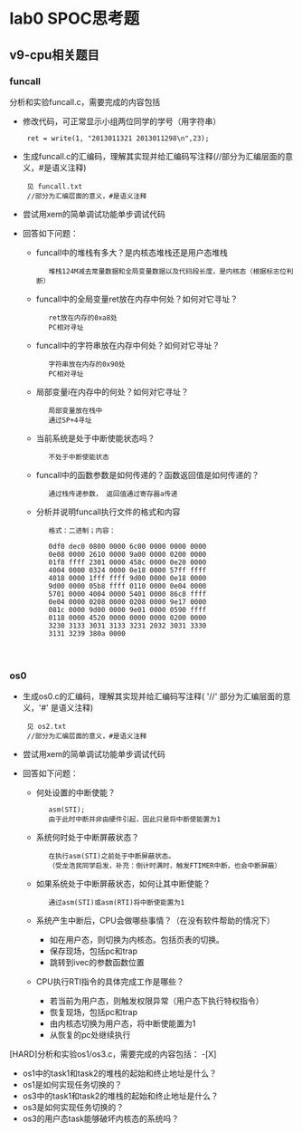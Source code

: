 # lab0 SPOC思考题

## v9-cpu相关题目

### funcall

分析和实验funcall.c，需要完成的内容包括

 - 修改代码，可正常显示小组两位同学的学号（用字符串） 
 	
 		ret = write(1, "2013011321 2013011298\n",23);
 	
 - 生成funcall.c的汇编码，理解其实现并给汇编码写注释(//部分为汇编层面的意义，#是语义注释)


  		见 funcall.txt
 		//部分为汇编层面的意义，#是语义注释

 
 - 尝试用xem的简单调试功能单步调试代码
 - 回答如下问题：
   - funcall中的堆栈有多大？是内核态堆栈还是用户态堆栈

   			堆栈124M减去常量数据和全局变量数据以及代码段长度，是内核态（根据标志位判断）
   
   - funcall中的全局变量ret放在内存中何处？如何对它寻址？

   			ret放在内存的0xa8处
   			PC相对寻址
   
   - funcall中的字符串放在内存中何处？如何对它寻址？

   			字符串放在内存的0x90处
   			PC相对寻址
   
   - 局部变量i在内存中的何处？如何对它寻址？

   			局部变量放在栈中
   			通过SP+4寻址
   			
   
   - 当前系统是处于中断使能状态吗？

   			不处于中断使能状态
   
   - funcall中的函数参数是如何传递的？函数返回值是如何传递的？

   			通过栈传递参数， 返回值通过寄存器a传递
   
   - 分析并说明funcall执行文件的格式和内容

   			格式：二进制；内容：
   			
   			0df0 dec0 0800 0000 6c00 0000 0000 0000
			0e08 0000 2610 0000 9a00 0000 0200 0000
			01f8 ffff 2301 0000 458c 0000 0e20 0000
			4004 0000 0324 0000 0e18 0000 57ff ffff
			4018 0000 1fff ffff 9d00 0000 0e18 0000
			9d00 0000 05b8 ffff 0110 0000 0e04 0000
			5701 0000 4004 0000 5401 0000 86c8 ffff
			0e04 0000 0208 0000 0208 0000 9e17 0000
			081c 0000 9d00 0000 9e01 0000 0590 ffff
			0118 0000 4520 0000 0000 0000 0200 0000
			3230 3133 3031 3133 3231 2032 3031 3330
			3131 3239 380a 0000 
　

### os0 

 - 生成os0.c的汇编码，理解其实现并给汇编码写注释( '//' 部分为汇编层面的意义，'#' 是语义注释)

 		见 os2.txt
 		//部分为汇编层面的意义，#是语义注释

 
 
 - 尝试用xem的简单调试功能单步调试代码
 - 回答如下问题：
   - 何处设置的中断使能？   

			asm(STI);
			由于此时中断并非由硬件引起，因此只是将中断使能置为1
     
   - 系统何时处于中断屏蔽状态？

   			在执行asm(STI)之前处于中断屏蔽状态。
   			（受龙浩民同学启发，补充：倒计时满时，触发FTIMER中断，也会中断屏蔽）
   
   - 如果系统处于中断屏蔽状态，如何让其中断使能？

   			通过asm(STI)或asm(RTI)将中断使能置为1
   
   - 系统产生中断后，CPU会做哪些事情？（在没有软件帮助的情况下）
   		- 如在用户态，则切换为内核态。包括页表的切换。
   		- 保存现场，包括pc和trap
   		- 跳转到ivec的参数函数位置
   
   - CPU执行RTI指令的具体完成工作是哪些？
   		- 若当前为用户态，则触发权限异常（用户态下执行特权指令）
   		- 恢复现场，包括pc和trap
   		- 由内核态切换为用户态，将中断使能置为1
   		- 从恢复的pc处继续执行

   			

[HARD]分析和实验os1/os3.c，需要完成的内容包括： 
-[X]
 
 - os1中的task1和task2的堆栈的起始和终止地址是什么？
 - os1是如何实现任务切换的？
 - os3中的task1和task2的堆栈的起始和终止地址是什么？
 - os3是如何实现任务切换的？
 - os3的用户态task能够破坏内核态的系统吗？
